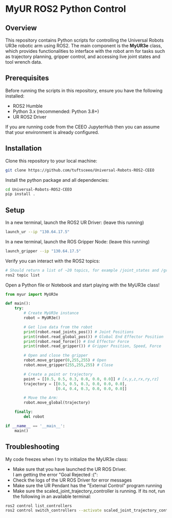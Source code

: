 # MyUR ROS2 Python Control

## Overview

This repository contains Python scripts for controlling the Universal Robots UR3e robotic arm using ROS2. The main component is the **MyUR3e** class, which provides functionalities to interface with the robot arm for tasks such as trajectory planning, gripper control, and accessing live joint states and tool wrench data.

## Prerequisites

Before running the scripts in this repository, ensure you have the following installed:

- ROS2 Humble
- Python 3.x (recommended: Python 3.8+)
- UR ROS2 Driver

If you are running code from the CEEO JupyterHub then you can assume that your environment is already configured.

## Installation

Clone this repository to your local machine:

```bash
git clone https://github.com/tuftsceeo/Universal-Robots-ROS2-CEEO
```

Install the python package and all dependencies:

```bash
cd Universal-Robots-ROS2-CEEO
pip install .
```

## Setup

In a new terminal, launch the ROS2 UR Driver: (leave this running)
```bash
launch_ur --ip "130.64.17.5"
```

In a new terminal, launch the ROS Gripper Node: (leave this running)
```bash
launch_gripper --ip "130.64.17.5"
```

Verify you can interact with the ROS2 topics:
```bash
# Should return a list of ~20 topics, for example /joint_states and /gripper/control
ros2 topic list
```

Open a Python file or Notebook and start playing with the MyUR3e class!
```python
from myur import MyUR3e

def main():
    try:
        # Create MyUR3e instance
        robot = MyUR3e()

        # Get live data from the robot
        print(robot.read_joints_pos()) # Joint Positions
        print(robot.read_global_pos()) # Global End Effector Position
        print(robot.read_force()) # End Effector Force
        print(robot.read_gripper()) # Gripper Position, Speed, Force

        # Open and close the gripper
        robot.move_gripper(0,255,255) # Open
        robot.move_gripper(255,255,255) # Close

        # Create a point or trajectory
        point = [[0.5, 0.5, 0.3, 0.0, 0.0, 0.0]] # [x,y,z,rx,ry,rz]
        trajectory = [[0.5, 0.5, 0.3, 0.0, 0.0, 0.0],
                      [0.4, 0.4, 0.3, 0.0, 0.0, 0.0]]

        # Move the Arm:
        robot.move_global(trajectory)

    finally:
        del robot

if __name__ == '__main__':
    main()
```

## Troubleshooting ##

My code freezes when I try to initialize the MyUR3e class:
  - Make sure that you have launched the UR ROS Driver.<br/>
I am getting the error "Goal Rejected :(":
  - Check the logs of the UR ROS Driver for error messages
  - Make sure the UR Pendant has the "External Control" program running
  - Make sure the scaled_joint_trajectory_controller is running. If its not, run the following in an available terminal:
```bash
ros2 control list_controllers
ros2 control switch_controllers --activate scaled_joint_trajectory_controller
```
